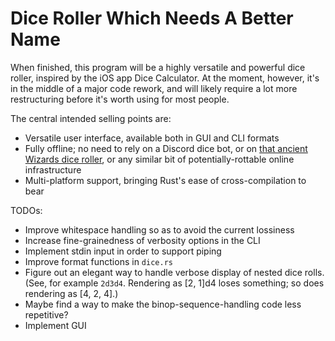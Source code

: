 # Dice Roller Which Needs A Better Name

When finished, this program will be a highly versatile and powerful dice roller, inspired by the iOS app Dice Calculator. At the moment, however, it's in the middle of a major code rework, and will likely require a lot more restructuring before it's worth using for most people.

The central intended selling points are:
- Versatile user interface, available both in GUI and CLI formats
- Fully offline; no need to rely on a Discord dice bot, or on [that ancient Wizards dice roller](https://www.wizards.com/dnd/dice/dice.htm), or any similar bit of potentially-rottable online infrastructure
- Multi-platform support, bringing Rust's ease of cross-compilation to bear

TODOs:
- Improve whitespace handling so as to avoid the current lossiness
- Increase fine-grainedness of verbosity options in the CLI
- Implement stdin input in order to support piping
- Improve format functions in `dice.rs`
- Figure out an elegant way to handle verbose display of nested dice rolls. (See, for example `2d3d4`. Rendering as [2, 1]d4 loses something; so does rendering as [4, 2, 4].)
- Maybe find a way to make the binop-sequence-handling code less repetitive?
- Implement GUI
